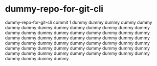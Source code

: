 # dummy-repo-for-git-cli
dummy-repo-for-git-cli
commit 1
dummy
dummy
dummy
dummy
dummy
dummy
dummy
dummy
dummy
dummy
dummy
dummy
dummy
dummy
dummy
dummy
dummy
dummy
dummy
dummy
dummy
dummy
dummy
dummy
dummy
dummy
dummy
dummy
dummy
dummy
dummy
dummy
dummy
dummy
dummy
dummy
dummy
dummy
dummy
dummy
dummy
dummy
dummy
dummy
dummy
dummy
dummy
dummy
dummy
dummy
dummy
dummy
dummy
dummy
dummy
dummy
dummy
dummy
dummy
dummy
dummy
dummy
dummy
